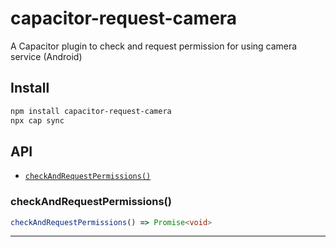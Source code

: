 # capacitor-request-camera

A Capacitor plugin to check and request permission for using camera service (Android)

## Install

```bash
npm install capacitor-request-camera
npx cap sync
```

## API

<docgen-index>

* [`checkAndRequestPermissions()`](#checkandrequestpermissions)

</docgen-index>

<docgen-api>
<!--Update the source file JSDoc comments and rerun docgen to update the docs below-->

### checkAndRequestPermissions()

```typescript
checkAndRequestPermissions() => Promise<void>
```

--------------------

</docgen-api>
